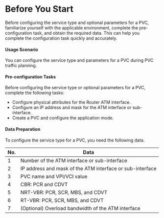 Before You Start
================

Before configuring the service type and optional parameters for a PVC, familiarize yourself with the applicable environment, complete the pre-configuration task, and obtain the required data. This can help you complete the configuration task quickly and accurately.

#### Usage Scenario

You can configure the service type and parameters for a PVC during PVC traffic planning.


#### Pre-configuration Tasks

Before configuring the service type or optional parameters for a PVC, complete the following tasks:

* Configure physical attributes for the Router ATM interface.
* Configure an IP address and mask for the ATM interface or sub-interface.
* Create a PVC and configure the application mode.

#### Data Preparation

To configure the service type for a PVC, you need the following data.

| No. | Data |
| --- | --- |
| 1 | Number of the ATM interface or sub-interface |
| 2 | IP address and mask of the ATM interface or sub-interface |
| 3 | PVC name and VPI/VCI value |
| 4 | CBR: PCR and CDVT |
| 5 | NRT-VBR: PCR, SCR, MBS, and CDVT |
| 6 | RT-VBR: PCR, SCR, MBS, and CDVT |
| 7 | (Optional) Overload bandwidth of the ATM interface |